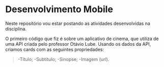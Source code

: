 # Desenvolvimento Mobile

Neste repositório vou estar postando as atividades desenvolvidas na disciplina.

O primeiro código que fiz é sobre um aplicativo de cinema, que utiliza de uma API criada pelo professor Otávio Lube. Usando os dados da API, criamos cards com as seguintes propriedades:

>-Título;
>-Subtítulo;
>-Sinopse;
>-Imagem (url).
